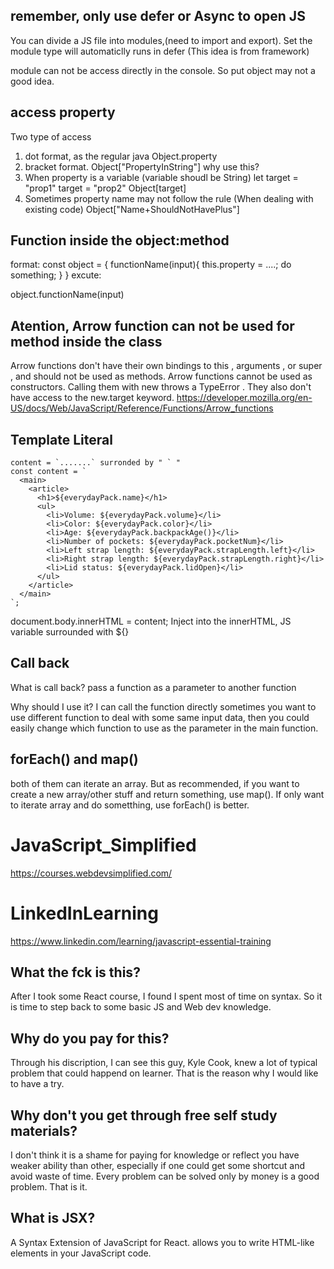 ## remember, only use defer or Async to open JS

You can divide a JS file into modules,(need to import and export). Set the <script>type = "module" src = ...</script>
module type will automaticlly runs in defer (This idea is from framework)

module can not be access directly in the console. So put object may not a good idea.

## access property
Two type of access
1. dot format, as the regular java  Object.property
2. bracket format. Object["PropertyInString"]
why use this? 
1. When property is a variable (variable shoudl be String)
let target = "prop1"
target = "prop2"
Object[target]
2. Sometimes property name may not follow the rule (When dealing with existing code)
Object["Name+ShouldNotHavePlus"]

## Function inside the object:method
format:
const object = {
functionName(input){
    this.property = ....;
    do something;
}
}
excute:

object.functionName(input)

## Atention, Arrow function can not be used for method inside the class
Arrow functions don't have their own bindings to this , arguments , or super , and should not be used as methods. Arrow functions cannot be used as constructors. Calling them with new throws a TypeError . They also don't have access to the new.target keyword.
https://developer.mozilla.org/en-US/docs/Web/JavaScript/Reference/Functions/Arrow_functions

## Template Literal
```
content = `.......` surronded by " ` "
const content = `
  <main>
    <article>
      <h1>${everydayPack.name}</h1>
      <ul>
        <li>Volume: ${everydayPack.volume}</li>
        <li>Color: ${everydayPack.color}</li>
        <li>Age: ${everydayPack.backpackAge()}</li>
        <li>Number of pockets: ${everydayPack.pocketNum}</li>
        <li>Left strap length: ${everydayPack.strapLength.left}</li>
        <li>Right strap length: ${everydayPack.strapLength.right}</li>
        <li>Lid status: ${everydayPack.lidOpen}</li>
      </ul>
    </article>
  </main>
`;
```

document.body.innerHTML = content;
Inject into the innerHTML, JS variable surrounded with ${}

## Call back
What is call back?
pass a function as a parameter to another function

Why should I use it? I can call the function directly
sometimes you want to use different function to deal with some same input data, then you could easily change which function to use as the parameter in the main function.

## forEach() and map()
both of them can iterate an array. But as recommended, if you want to create a new array/other stuff and return something, use map(). If only want to iterate array and do sometthing, use forEach() is better.

# JavaScript_Simplified
https://courses.webdevsimplified.com/

# LinkedInLearning
https://www.linkedin.com/learning/javascript-essential-training

## What the fck is this?
After I took some React course, I found I spent most of time on syntax. So it is time to step back to some basic JS and Web dev knowledge.

## Why do you pay for this?
Through his discription, I can see this guy, Kyle Cook, knew a lot of typical problem that could happend on learner. That is the reason why I would like to have a try.

## Why don't you get through free self study materials?
I don't think it is a shame for paying for knowledge or reflect you have weaker ability than other, especially if one could get some shortcut and avoid waste of time. Every problem can be solved only by money is a good problem. That is it.

## What is JSX?
A Syntax Extension of JavaScript for React. allows you to write HTML-like elements in your JavaScript code.
